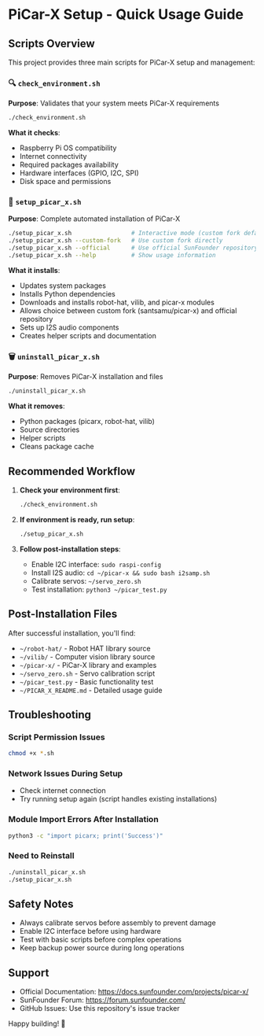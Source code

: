# PiCar-X Setup - Quick Usage Guide

## Scripts Overview

This project provides three main scripts for PiCar-X setup and management:

### 🔍 `check_environment.sh`
**Purpose**: Validates that your system meets PiCar-X requirements
```bash
./check_environment.sh
```
**What it checks**:
- Raspberry Pi OS compatibility
- Internet connectivity
- Required packages availability
- Hardware interfaces (GPIO, I2C, SPI)
- Disk space and permissions

### 🚀 `setup_picar_x.sh` 
**Purpose**: Complete automated installation of PiCar-X
```bash
./setup_picar_x.sh                 # Interactive mode (custom fork default)
./setup_picar_x.sh --custom-fork   # Use custom fork directly
./setup_picar_x.sh --official      # Use official SunFounder repository
./setup_picar_x.sh --help          # Show usage information
```
**What it installs**:
- Updates system packages
- Installs Python dependencies
- Downloads and installs robot-hat, vilib, and picar-x modules
- Allows choice between custom fork (santsamu/picar-x) and official repository
- Sets up I2S audio components
- Creates helper scripts and documentation

### 🗑️ `uninstall_picar_x.sh`
**Purpose**: Removes PiCar-X installation and files
```bash
./uninstall_picar_x.sh
```
**What it removes**:
- Python packages (picarx, robot-hat, vilib)
- Source directories
- Helper scripts
- Cleans package cache

## Recommended Workflow

1. **Check your environment first**:
   ```bash
   ./check_environment.sh
   ```

2. **If environment is ready, run setup**:
   ```bash
   ./setup_picar_x.sh
   ```

3. **Follow post-installation steps**:
   - Enable I2C interface: `sudo raspi-config`
   - Install I2S audio: `cd ~/picar-x && sudo bash i2samp.sh`
   - Calibrate servos: `~/servo_zero.sh`
   - Test installation: `python3 ~/picar_test.py`

## Post-Installation Files

After successful installation, you'll find:

- `~/robot-hat/` - Robot HAT library source
- `~/vilib/` - Computer vision library source  
- `~/picar-x/` - PiCar-X library and examples
- `~/servo_zero.sh` - Servo calibration script
- `~/picar_test.py` - Basic functionality test
- `~/PICAR_X_README.md` - Detailed usage guide

## Troubleshooting

### Script Permission Issues
```bash
chmod +x *.sh
```

### Network Issues During Setup
- Check internet connection
- Try running setup again (script handles existing installations)

### Module Import Errors After Installation
```bash
python3 -c "import picarx; print('Success')"
```

### Need to Reinstall
```bash
./uninstall_picar_x.sh
./setup_picar_x.sh
```

## Safety Notes

- Always calibrate servos before assembly to prevent damage
- Enable I2C interface before using hardware
- Test with basic scripts before complex operations
- Keep backup power source during long operations

## Support

- Official Documentation: https://docs.sunfounder.com/projects/picar-x/
- SunFounder Forum: https://forum.sunfounder.com/
- GitHub Issues: Use this repository's issue tracker

Happy building! 🚗
